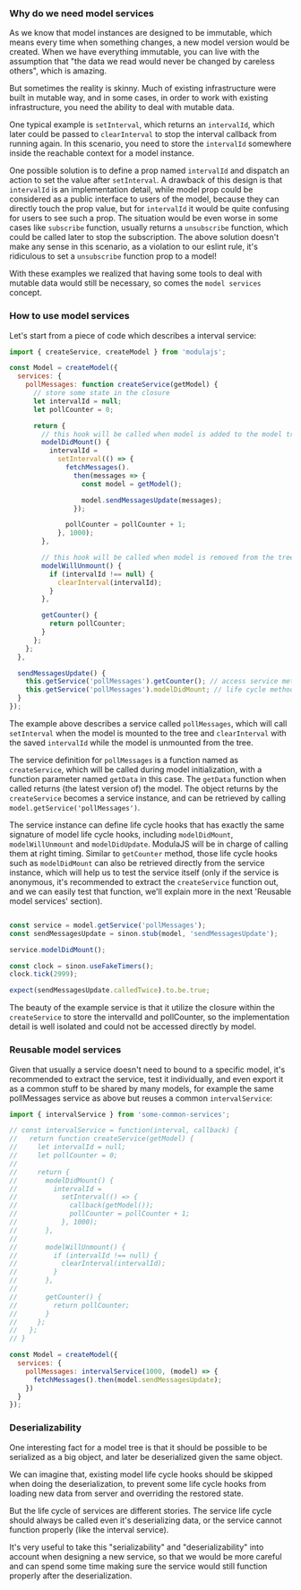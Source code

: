 ### Why do we need model services

As we know that model instances are designed to be immutable, which means every time when something changes, a new model version would be created. When we have everything immutable, you can live with the assumption that "the data we read would never be changed by careless others", which is amazing.

But sometimes the reality is skinny. Much of existing infrastructure were built in mutable way, and in some cases, in order to work with existing infrastructure, you need the ability to deal with mutable data.

One typical example is `setInterval`, which returns an `intervalId`, which later could be passed to `clearInterval` to stop the interval callback from running again.
In this scenario, you need to store the `intervalId` somewhere inside the reachable context for a model instance.

One possible solution is to define a prop named `intervalId` and dispatch an action to set the value after `setInterval`.
A drawback of this design is that `intervalId` is an implementation detail, while model prop could be considered as a public interface to users of the model, because they can directly touch the prop value, but for `intervalId` it would be quite confusing for users to see such a prop.
The situation would be even worse in some cases like `subscribe` function, usually returns a `unsubscribe` function, which could be called later to stop the subscription. The above solution doesn't make any sense in this scenario, as a violation to our eslint rule, it's ridiculous to set a `unsubscribe` function prop to a model!

With these examples we realized that having some tools to deal with mutable data would still be necessary, so comes the `model services` concept.

### How to use model services

Let's start from a piece of code which describes a interval service:

```javascript
import { createService, createModel } from 'modulajs';

const Model = createModel({
  services: {
    pollMessages: function createService(getModel) {
      // store some state in the closure
      let intervalId = null;
      let pollCounter = 0;

      return {
        // this hook will be called when model is added to the model tree
        modelDidMount() {
          intervalId =
            setInterval(() => {
              fetchMessages().
                then(messages => {
                  const model = getModel();

                  model.sendMessagesUpdate(messages);
                });

              pollCounter = pollCounter + 1;
            }, 1000);
        },

        // this hook will be called when model is removed from the tree
        modelWillUnmount() {
          if (intervalId !== null) {
            clearInterval(intervalId);
          }
        },

        getCounter() {
          return pollCounter;
        }
      };
    };
  },

  sendMessagesUpdate() {
    this.getService('pollMessages').getCounter(); // access service methods
    this.getService('pollMessages').modelDidMount; // life cycle method can also be accessed, it's useful for testing
  }
});
```

The example above describes a service called `pollMessages`, which will call `setInterval` when the model is mounted to the tree and `clearInterval` with the saved `intervalId` while the model is unmounted from the tree.

The service definition for `pollMessages` is a function named as `createService`, which will be called during model initialization, with a function parameter named `getData` in this case. The `getData` function when called returns (the latest version of) the model. The object returns by the `createService` becomes a service instance, and can be retrieved by calling `model.getService('pollMessages')`.

The service instance can define life cycle hooks that has exactly the same signature of model life cycle hooks, including `modelDidMount`, `modelWillUnmount` and `modelDidUpdate`. ModulaJS will be in charge of calling them at right timing. Similar to `getCounter` method, those life cycle hooks such as `modelDidMount` can also be retrieved directly from the service instance, which will help us to test the service itself (only if the service is anonymous, it's recommended to extract the `createService` function out, and we can easily test that function, we'll explain more in the next 'Reusable model services' section).

```javascript

const service = model.getService('pollMessages');
const sendMessagesUpdate = sinon.stub(model, 'sendMessagesUpdate');

service.modelDidMount();

const clock = sinon.useFakeTimers();
clock.tick(2999);

expect(sendMessagesUpdate.calledTwice).to.be.true;
```

The beauty of the example service is that it utilize the closure within the `createService` to store the intervalId and pollCounter, so the implementation detail is well isolated and could not be accessed directly by model.

### Reusable model services

Given that usually a service doesn't need to bound to a specific model, it's recommended to extract the service, test it individually, and even export it as a common stuff to be shared by many models, for example the same pollMessages service as above but reuses a common `intervalService`:

```javascript
import { intervalService } from 'some-common-services';

// const intervalService = function(interval, callback) {
//   return function createService(getModel) {
//     let intervalId = null;
//     let pollCounter = 0;
//
//     return {
//       modelDidMount() {
//         intervalId =
//           setInterval(() => {
//             callback(getModel());
//             pollCounter = pollCounter + 1;
//           }, 1000);
//       },
//
//       modelWillUnmount() {
//         if (intervalId !== null) {
//           clearInterval(intervalId);
//         }
//       },
//
//       getCounter() {
//         return pollCounter;
//       }
//     };
//   };
// }

const Model = createModel({
  services: {
    pollMessages: intervalService(1000, (model) => {
      fetchMessages().then(model.sendMessagesUpdate);
    })
  }
});
```

### Deserializability

One interesting fact for a model tree is that it should be possible to be serialized as a big object, and later be deserialized given the same object.

We can imagine that, existing model life cycle hooks should be skipped when doing the deserialization, to prevent some life cycle hooks from loading new data from server and overriding the restored state.

But the life cycle of services are different stories.
The service life cycle should always be called even it's deserializing data, or the service cannot function properly (like the interval service).

It's very useful to take this "serializability" and "deserializability" into account when designing a new service, so that we would be more careful and can spend some time making sure the service would still function properly after the deserialization.
